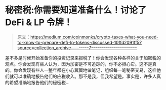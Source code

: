 # 秘密税:你需要知道准备什么！讨论了 DeFi & LP 令牌！

> 原文：<https://medium.com/coinmonks/crypto-taxes-what-you-need-to-know-to-prepare-defi-lp-tokens-discussed-10ffd2091ff5?source=collection_archive---------7----------------------->

差不多是时候开始准备你的投资记录来报税了！你会发现各种各样的关于加密税的观点。你会发现有些人认为，因为加密是不可追踪的，你不必担心它。这不是真的。你会发现有些人一整年都在小心翼翼地做笔记，组织每一笔秘密交易，这样他们就可以准确地报告他们的应税收入。那不是我，但我希望是。事实是，许多人真的希望准确地报告他们的秘密税…